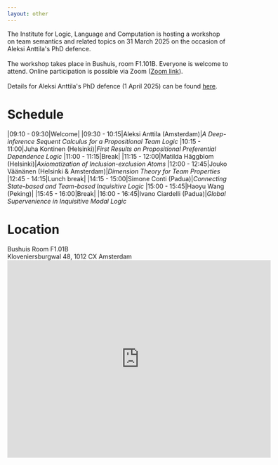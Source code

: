 ```yaml
---
layout: other
---
```

The Institute for Logic, Language and Computation is hosting a workshop on team semantics and related topics on 31 March 2025 on the occasion of Aleksi Anttila's PhD defence.
<br>
<br>
The workshop takes place in Bushuis, room F1.101B. Everyone is welcome to attend. Online participation is possible via Zoom ([Zoom link](https://uva-live.zoom.us/j/3174892898)).
<br>
<br>
Details for Aleksi Anttila's PhD defence (1 April 2025) can be found [here](https://www.uva.nl/shared-content/uva/en/events/2025/04/not-nothing-nonemptiness-in-team-semantics.html).

<h1> Schedule </h1>

|09:10 - 09:30|Welcome|
|09:30 - 10:15|Aleksi Anttila (Amsterdam)|<i>A Deep-inference Sequent Calculus for a Propositional Team Logic </i>
|10:15 - 11:00|Juha Kontinen (Helsinki)|<i>First Results on Propositional Preferential Dependence Logic </i>
|11:00 - 11:15|Break|
|11:15 - 12:00|Matilda Häggblom (Helsinki)|<i>Axiomatization of Inclusion-exclusion Atoms </i>
|12:00 - 12:45|Jouko Väänänen (Helsinki & Amsterdam)|<i>Dimension Theory for Team Properties </i>
|12:45 - 14:15|Lunch break|
|14:15 - 15:00|Simone Conti (Padua)|<i>Connecting State-based and Team-based Inquisitive Logic </i>
|15:00 - 15:45|Haoyu Wang (Peking)|
|15:45 - 16:00|Break|
|16:00 - 16:45|Ivano Ciardelli (Padua)|<i>Global Supervenience in Inquisitive Modal Logic </i>

<h1> Location </h1>
Bushuis Room F1.01B
<br>
Kloveniersburgwal 48, 1012 CX Amsterdam

<iframe src="https://www.google.com/maps/embed?pb=!1m18!1m12!1m3!1d2435.9772084431024!2d4.895480676024013!3d52.37083327202242!2m3!1f0!2f0!3f0!3m2!1i1024!2i768!4f13.1!3m3!1m2!1s0x47c609bf26a5d7a7%3A0xbc2cc49beec099ae!2sBushuis%20-%20Oost-Indisch%20Huis!5e0!3m2!1sen!2snl!4v1741894342987!5m2!1sen!2snl" width="600" height="450" style="border:0;" allowfullscreen="" loading="lazy" referrerpolicy="no-referrer-when-downgrade"></iframe>
